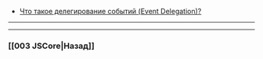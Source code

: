 - [Что такое делегирование событий (Event Delegation)?](https://youtu.be/1eIRTdgzHtw?t=576)




___

___

### [[003 JSCore|Назад]]